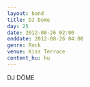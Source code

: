 ```yaml
---
layout: band
title: DJ Dome
day: 25
date: 2012-08-26 02:00
enddate: 2012-08-26 04:00
genre: Rock
venue: Kiss Terrace
content_hu: hu
---
```


DJ DÖME

